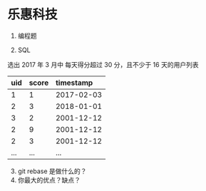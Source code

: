 # 乐惠科技

1. 编程题

2. SQL
 <!-- TODO -->
  选出 2017 年 3 月中 每天得分超过 30 分，且不少于 16 天的用户列表

   | uid | score | timestamp  |
   |:----|:------|:-----------|
   | 1   | 1     | 2017-02-03 |
   | 2   | 3     | 2018-01-01 |
   | 3   | 2     | 2001-12-12 |
   | 2   | 9     | 2001-12-12 |
   | 2   | 3     | 2001-12-12 |
   | ... | ...   | ...        |
<!-- TODO -->
3. git rebase 是做什么的？
4. 你最大的优点？缺点？
